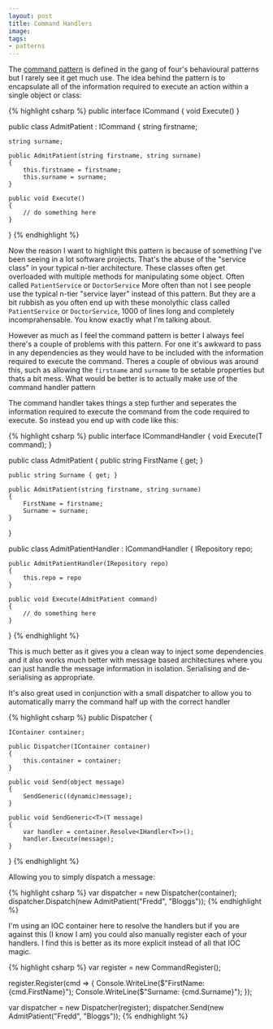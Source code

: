 ```yaml
---
layout: post
title: Command Handlers
image: 
tags:
- patterns
---
```


The [command pattern](https://en.wikipedia.org/wiki/Command_pattern) is defined in the gang of four's behavioural patterns but I rarely see it get much use. The idea behind the pattern is to encapsulate all of the information required to execute an action within a single object or class:  

{% highlight csharp %}
public interface ICommand
{
    void Execute()
}

public class AdmitPatient : ICommand
{
    string firstname;

    string surname;

    public AdmitPatient(string firstname, string surname)
    {
        this.firstname = firstname;
        this.surname = surname;
    }

    public void Execute()
    {
        // do something here
    }
}
{% endhighlight %}

Now the reason I want to highlight this pattern is because of something I've been seeing in a lot software projects. That's the abuse of the "service class" in your typical n-tier architecture. These classes often get overloaded with multiple methods for manipulating some object. Often called `PatientService` or `DoctorService` 
More often than not I see people use the typical n-tier "service layer" instead of this pattern. But they are a bit rubbish as you often end up with these monolythic class called `PatientService` or `DoctorService`, 1000 of lines long and completely incomprahensable. You know exactly what I'm talking about.

However as much as I feel the command pattern is better I always feel there's a couple of problems with this pattern. For one it's awkward to pass in any dependencies as they would have to be included with the information required to execute the command. Theres a couple of obvious was around this, such as allowing the `firstname` and `surname` to be setable properties but thats a bit mess. What would be better is to actually make use of the command handler pattern

The command handler takes things a step further and seperates the information required to execute the command from the code required to execute. So instead you end up with code like this:

{% highlight csharp %}
public interface ICommandHandler<T>
{
    void Execute(T command);
}

public class AdmitPatient
{
    public string FirstName { get; }
    
    public string Surname { get; }

    public AdmitPatient(string firstname, string surname)
    {
        FirstName = firstname;
        Surname = surname;
    }
}

public class AdmitPatientHandler : ICommandHandler<AdmitPatient>
{
    IRepository repo;

    public AdmitPatientHandler(IRepository repo)
    {
        this.repo = repo
    }

    public void Execute(AdmitPatient command)
    {
        // do something here
    }
}
{% endhighlight %}

This is much better as it gives you a clean way to inject some dependencies and it also works much better with message based architectures where you can just handle the message information in isolation. Serialising and de-serialising as appropriate. 

It's also great used in conjunction with a small dispatcher to allow you to automatically marry the command half up with the correct handler

{% highlight csharp %}
public Dispatcher
{

    IContainer container;

    public Dispatcher(IContainer container)
    {
        this.container = container;
    }

    public void Send(object message)
    {
        SendGeneric((dynamic)message);
    }

    public void SendGeneric<T>(T message)
    {
        var handler = container.Resolve<IHandler<T>>();
        handler.Execute(message);
    }
}
{% endhighlight %}

Allowing you to simply dispatch a message: 

{% highlight csharp %}
var dispatcher = new Dispatcher(container);
dispatcher.Dispatch(new AdmitPatient("Fredd", "Bloggs"));
{% endhighlight %}

I'm using an IOC container here to resolve the handlers but if you are against this (I know I am) you could also manually register each of your handlers. I find this is better as its more explicit instead of all that IOC magic.

{% highlight csharp %}
var register = new CommandRegister();

register.Register<AdmitPatient>(cmd => 
{
    Console.WriteLine($"FirstName: {cmd.FirstName}");
    Console.WriteLine($"Surname: {cmd.Surname}"); 
});

var dispatcher = new Dispatcher(register);
dispatcher.Send(new AdmitPatient("Fredd", "Bloggs"));
{% endhighlight %}

